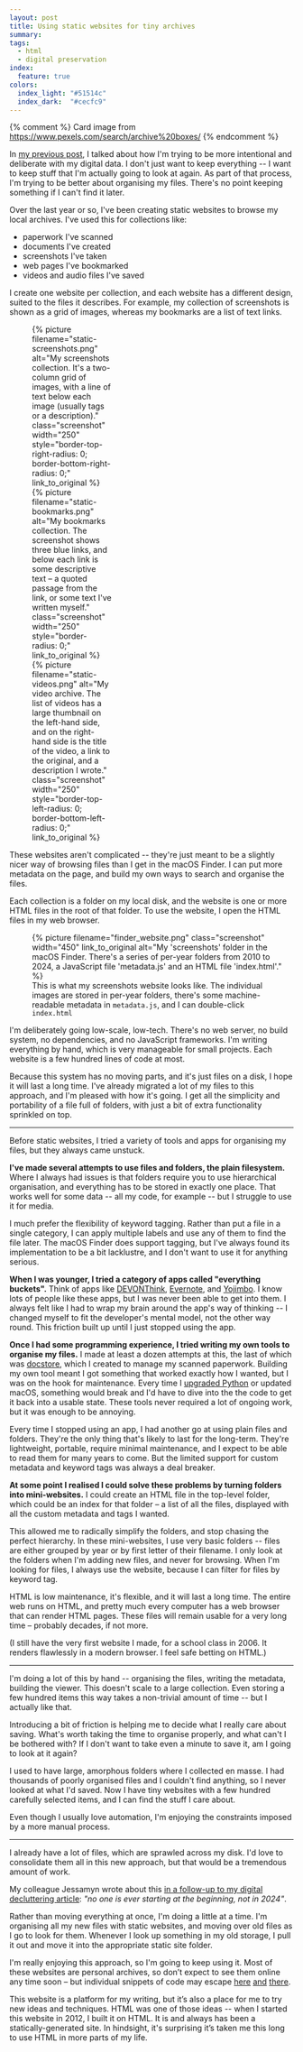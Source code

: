 ```yaml
---
layout: post
title: Using static websites for tiny archives
summary:
tags:
  - html
  - digital preservation
index:
  feature: true
colors:
  index_light: "#51514c"
  index_dark:  "#cecfc9"
---
```

{% comment %}
  Card image from https://www.pexels.com/search/archive%20boxes/
{% endcomment %}

In [my previous post][decluttering], I talked about how I'm trying to be more intentional and deliberate with my digital data.
I don't just want to keep everything -- I want to keep stuff that I'm actually going to look at again.
As part of that process, I'm trying to be better about organising my files.
There's no point keeping something if I can't find it later.

Over the last year or so, I've been creating static websites to browse my local archives.
I've used this for collections like:

*   paperwork I've scanned
*   documents I've created
*   screenshots I've taken
*   web pages I've bookmarked
*   videos and audio files I've saved

I create one website per collection, and each website has a different design, suited to the files it describes.
For example, my collection of screenshots is shown as a grid of images, whereas my bookmarks are a list of text links.

<figure style="display: grid; grid-template-columns: repeat(3, 1fr); grid-gap: var(--grid-gap)">
  {%
    picture
    filename="static-screenshots.png"
    alt="My screenshots collection. It's a two-column grid of images, with a line of text below each image (usually tags or a description)."
    class="screenshot"
    width="250"
    style="border-top-right-radius: 0; border-bottom-right-radius: 0;"
    link_to_original
  %}
  {%
    picture
    filename="static-bookmarks.png"
    alt="My bookmarks collection. The screenshot shows three blue links, and below each link is some descriptive text – a quoted passage from the link, or some text I've written myself."
    class="screenshot"
    width="250"
    style="border-radius: 0;"
    link_to_original
  %}
  {%
    picture
    filename="static-videos.png"
    alt="My video archive. The list of videos has a large thumbnail on the left-hand side, and on the right-hand side is the title of the video, a link to the original, and a description I wrote."
    class="screenshot"
    width="250"
    style="border-top-left-radius: 0; border-bottom-left-radius: 0;"
    link_to_original
  %}
</figure>

These websites aren't complicated -- they're just meant to be a slightly nicer way of browsing files than I get in the macOS Finder.
I can put more metadata on the page, and build my own ways to search and organise the files.

Each collection is a folder on my local disk, and the website is one or more HTML files in the root of that folder.
To use the website, I open the HTML files in my web browser.

<figure style="width: 450px;">
  {%
    picture
    filename="finder_website.png"
    class="screenshot"
    width="450"
    link_to_original
    alt="My 'screenshots' folder in the macOS Finder. There's a series of per-year folders from 2010 to 2024, a JavaScript file 'metadata.js' and an HTML file 'index.html'."
  %}
  <figcaption>
    This is what my screenshots website looks like.
    The individual images are stored in per-year folders, there's some machine-readable metadata in <code>metadata.js</code>, and I can double-click <code>index.html</code>
  </figcaption>
</figure>

I'm deliberately going low-scale, low-tech.
There's no web server, no build system, no dependencies, and no JavaScript frameworks.
I'm writing everything by hand, which is very manageable for small projects.
Each website is a few hundred lines of code at most.

Because this system has no moving parts, and it's just files on a disk, I hope it will last a long time.
I've already migrated a lot of my files to this approach, and I'm pleased with how it's going.
I get all the simplicity and portability of a file full of folders, with just a bit of extra functionality sprinkled on top.

[decluttering]: /2024/digital-decluttering/

---

Before static websites, I tried a variety of tools and apps for organising my files, but they always came unstuck.

**I've made several attempts to use files and folders, the plain filesystem.**
Where I always had issues is that folders require you to use hierarchical organisation, and everything has to be stored in exactly one place.
That works well for some data -- all my code, for example -- but I struggle to use it for media.

I much prefer the flexibility of keyword tagging.
Rather than put a file in a single category, I can apply multiple labels and use any of them to find the file later.
The macOS Finder does support tagging, but I've always found its implementation to be a bit lacklustre, and I don't want to use it for anything serious.

**When I was younger, I tried a category of apps called "everything buckets".**
Think of apps like [DEVONThink], [Evernote], and [Yojimbo].
I know lots of people like these apps, but I was never been able to get into them.
I always felt like I had to wrap my brain around the app's way of thinking -- I changed myself to fit the developer's mental model, not the other way round.
This friction built up until I just stopped using the app.

**Once I had some programming experience, I tried writing my own tools to organise my files.**
I made at least a dozen attempts at this, the last of which was [docstore], which I created to manage my scanned paperwork.
Building my own tool meant I got something that worked exactly how I wanted, but I was on the hook for maintenance.
Every time I [upgraded Python][xkcd] or updated macOS, something would break and I'd have to dive into the the code to get it back into a usable state.
These tools never required a lot of ongoing work, but it was enough to be annoying.

Every time I stopped using an app, I had another go at using plain files and folders.
They're the only thing that's likely to last for the long-term.
They're lightweight, portable, require minimal maintenance, and I expect to be able to read them for many years to come.
But the limited support for custom metadata and keyword tags was always a deal breaker.

**At some point I realised I could solve these problems by turning folders into mini-websites.**
I could create an HTML file in the top-level folder, which could be an index for that folder – a list of all the files, displayed with all the custom metadata and tags I wanted.

This allowed me to radically simplify the folders, and stop chasing the perfect hierarchy.
In these mini-websites, I use very basic folders -- files are either grouped by year or by first letter of their filename.
I only look at the folders when I'm adding new files, and never for browsing.
When I'm looking for files, I always use the website, because I can filter for files by keyword tag.

HTML is low maintenance, it's flexible, and it will last a long time.
The entire web runs on HTML, and pretty much every computer has a web browser that can render HTML pages.
These files will remain usable for a very long time – probably decades, if not more.

(I still have the very first website I made, for a school class in 2006.
It renders flawlessly in a modern browser.
I feel safe betting on HTML.)

[docstore]: /my-scanning-setup/#how-did-i-create-an-app-to-tag-my-pdfs
[xkcd]: https://xkcd.com/1987/
[Yojimbo]: https://www.barebones.com/products/yojimbo/
[DEVONThink]: https://www.devontechnologies.com/apps/devonthink
[Evernote]: https://evernote.com/

---

I'm doing a lot of this by hand -- organising the files, writing the metadata, building the viewer.
This doesn't scale to a large collection.
Even storing a few hundred items this way takes a non-trivial amount of time -- but I actually like that.

Introducing a bit of friction is helping me to decide what I really care about saving.
What's worth taking the time to organise properly, and what can't I be bothered with?
If I don't want to take even a minute to save it, am I going to look at it again?

I used to have large, amorphous folders where I collected en masse.
I had thousands of poorly organised files and I couldn't find anything, so I never looked at what I'd saved.
Now I have tiny websites with a few hundred carefully selected items, and I can find the stuff I care about.

Even though I usually love automation, I'm enjoying the constraints imposed by a more manual process.

---

I already have a lot of files, which are sprawled across my disk.
I'd love to consolidate them all in this new approach, but that would be a tremendous amount of work.

My colleague Jessamyn wrote about this [in a follow-up to my digital decluttering article][jessamyn]: *"no one is ever starting at the beginning, not in 2024"*.

Rather than moving everything at once, I'm doing a little at a time.
I'm organising all my new files with static websites, and moving over old files as I go to look for them.
Whenever I look up something in my old storage, I pull it out and move it into the appropriate static site folder.

I'm really enjoying this approach, so I'm going to keep using it.
Most of these websites are personal archives, so don’t expect to see them online any time soon – but individual snippets of code may escape [here][1] [and][2] [there][3].

This website is a platform for my writing, but it’s also a place for me to try new ideas and techniques.
HTML was one of those ideas -- when I started this website in 2012, I built it on HTML.
It is and always has been a statically-generated site.
In hindsight, it's surprising it’s taken me this long to use HTML in more parts of my life.

[jessamyn]: https://www.librarian.net/stax/5585/be-organized-from-the-very-beginning/
[1]: /til/2024/convert-an-animated-gif-to-mp4/
[2]: /2024/hover-states/
[3]: /til/2024/create-image-placeholders/
